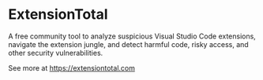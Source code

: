 
# ExtensionTotal

A free community tool to analyze suspicious Visual Studio Code extensions, navigate the extension jungle, and detect harmful code, risky access, and other security vulnerabilities.

See more at https://extensiontotal.com

